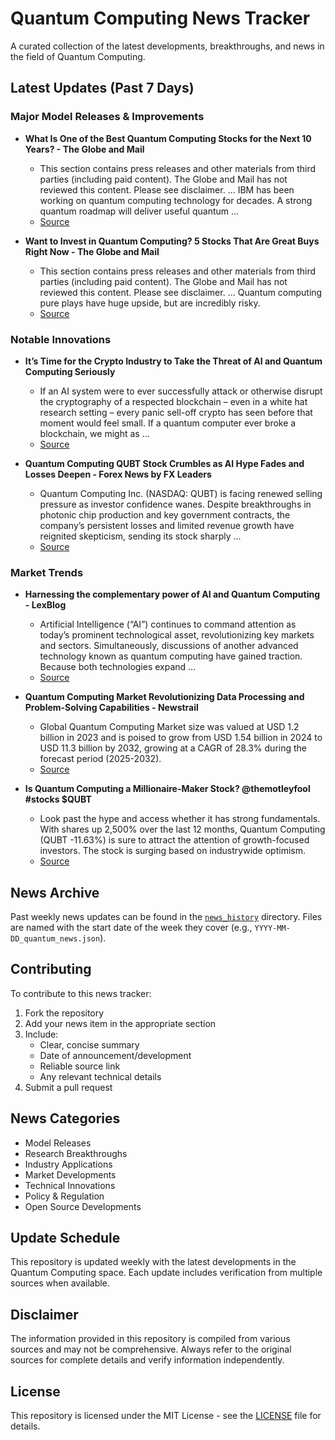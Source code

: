 # Quantum Computing News Tracker

A curated collection of the latest developments, breakthroughs, and news in the field of Quantum Computing.

## Latest Updates (Past 7 Days)


### Major Model Releases & Improvements

- **What Is One of the Best Quantum Computing Stocks for the Next 10 Years? - The Globe and Mail**
  - This section contains press releases and other materials from third parties (including paid content). The Globe and Mail has not reviewed this content. Please see disclaimer. ... IBM has been working on quantum computing technology for decades. A strong quantum roadmap will deliver useful quantum ...
  - [Source](https://theglobeandmail.com/investing/markets/stocks/IBM/pressreleases/35472953/what-is-one-of-the-best-quantum-computing-stocks-for-the-next-10-years)

- **Want to Invest in Quantum Computing? 5 Stocks That Are Great Buys Right Now - The Globe and Mail**
  - This section contains press releases and other materials from third parties (including paid content). The Globe and Mail has not reviewed this content. Please see disclaimer. ... Quantum computing pure plays have huge upside, but are incredibly risky.
  - [Source](https://theglobeandmail.com/investing/markets/stocks/IONQ/pressreleases/35489142/want-to-invest-in-quantum-computing-5-stocks-that-are-great-buys-right-now)

### Notable Innovations

- **It’s Time for the Crypto Industry to Take the Threat of AI and Quantum Computing Seriously**
  - If an AI system were to ever successfully attack or otherwise disrupt the cryptography of a respected blockchain – even in a white hat research setting – every panic sell-off crypto has seen before that moment would feel small. If a quantum computer ever broke a blockchain, we might as ...
  - [Source](https://www.coindesk.com/opinion/2025/10/17/it-s-time-for-the-crypto-industry-to-take-the-threat-of-ai-and-quantum-computing-seriously)

- **Quantum Computing QUBT Stock Crumbles as AI Hype Fades and Losses Deepen - Forex News by FX Leaders**
  - Quantum Computing Inc. (NASDAQ: QUBT) is facing renewed selling pressure as investor confidence wanes. Despite breakthroughs in photonic chip production and key government contracts, the company’s persistent losses and limited revenue growth have reignited skepticism, sending its stock sharply ...
  - [Source](https://fxleaders.com/news/2025/10/16/quantum-computing-qubt-stock-crumbles-as-ai-hype-fades-and-losses-deepen)

### Market Trends

- **Harnessing the complementary power of AI and Quantum Computing - LexBlog**
  - Artificial Intelligence (“AI”) continues to command attention as today’s prominent technological asset, revolutionizing key markets and sectors. Simultaneously, discussions of another advanced technology known as quantum computing have gained traction. Because both technologies expand ...
  - [Source](https://www.lexblog.com/2025/10/15/harnessing-the-complementary-power-of-ai-and-quantum-computing-3/)

- **Quantum Computing Market Revolutionizing Data Processing and Problem-Solving Capabilities - Newstrail**
  - Global Quantum Computing Market size was valued at USD 1.2 billion in 2023 and is poised to grow from USD 1.54 billion in 2024 to USD 11.3 billion by 2032, growing at a CAGR of 28.3% during the forecast period (2025-2032).
  - [Source](https://newstrail.com/quantum-computing-market-revolutionizing-data-processing-and-problem-solving-capabilities)

- **Is Quantum Computing a Millionaire-Maker Stock? @themotleyfool #stocks $QUBT**
  - Look past the hype and access whether it has strong fundamentals. With shares up 2,500% over the last 12 months, Quantum Computing (QUBT -11.63%) is sure to attract the attention of growth-focused investors. The stock is surging based on industrywide optimism.
  - [Source](https://fool.com/investing/2025/10/14/is-quantum-computing-a-millionaire-maker-stock)


## News Archive

Past weekly news updates can be found in the [`news_history`](./news_history/) directory. Files are named with the start date of the week they cover (e.g., `YYYY-MM-DD_quantum_news.json`).

## Contributing

To contribute to this news tracker:
1. Fork the repository
2. Add your news item in the appropriate section
3. Include:
   - Clear, concise summary
   - Date of announcement/development
   - Reliable source link
   - Any relevant technical details
4. Submit a pull request

## News Categories

- Model Releases
- Research Breakthroughs
- Industry Applications
- Market Developments
- Technical Innovations
- Policy & Regulation
- Open Source Developments

## Update Schedule

This repository is updated weekly with the latest developments in the Quantum Computing space. Each update includes verification from multiple sources when available.

## Disclaimer

The information provided in this repository is compiled from various sources and may not be comprehensive. Always refer to the original sources for complete details and verify information independently.

## License

This repository is licensed under the MIT License - see the [LICENSE](LICENSE) file for details.
